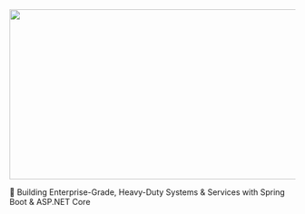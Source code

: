 <a href="#">
  <img height="300" width="850" src="https://i.pinimg.com/originals/cd/54/4e/cd544ea83dedc9872d29289124cc7852.gif"/>
</a>


🚀 Building Enterprise-Grade, Heavy-Duty Systems & Services with Spring Boot & ASP.NET Core




